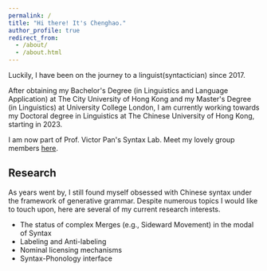 ```yaml
---
permalink: /
title: "Hi there! It's Chenghao."
author_profile: true
redirect_from: 
  - /about/
  - /about.html
---
```


Luckily, I have been on the journey to a linguist(syntactician) since 2017.

After obtaining my Bachelor's Degree (in Linguistics and Language Application) at The City University of Hong Kong and my Master's Degree (in Linguistics) at University College London, I am currently working towards my Doctoral degree in Linguistics at The Chinese University of Hong Kong, starting in 2023. 

I am now part of Prof. Victor Pan's Syntax Lab. Meet my lovely group members [here](https://victorjunnanpan.github.io/pansyntaxlab/).

Research
------
As years went by, I still found myself obsessed with Chinese syntax under the framework of generative grammar. Despite numerous topics I would like to touch upon, here are several of my current research interests.

- The status of complex Merges (e.g., Sideward Movement) in the modal of Syntax
- Labeling and Anti-labeling
- Nominal licensing mechanisms
- Syntax-Phonology interface
